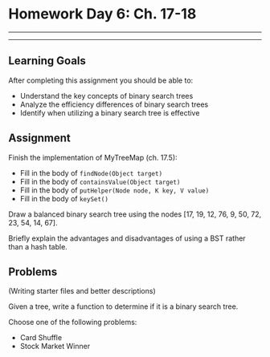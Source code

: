 
# Homework Day 6: Ch. 17-18

---
---

## Learning Goals

After completing this assignment you should be able to:
* Understand the key concepts of binary search trees
* Analyze the efficiency differences of binary search trees
* Identify when utilizing a binary search tree is effective

## Assignment

Finish the implementation of MyTreeMap (ch. 17.5):
* Fill in the body of `findNode(Object target)`
* Fill in the body of `containsValue(Object target)`
* Fill in the body of `putHelper(Node node, K key, V value)`
* Fill in the body of `keySet()`

Draw a balanced binary search tree using the nodes [17, 19, 12, 76, 9, 50, 72, 23, 54, 14, 67].

Briefly explain the advantages and disadvantages of using a BST rather than a hash table.

## Problems
(Writing starter files and better descriptions)

Given a tree, write a function to determine if it is a binary search tree.

Choose one of the following problems:
* Card Shuffle
* Stock Market Winner